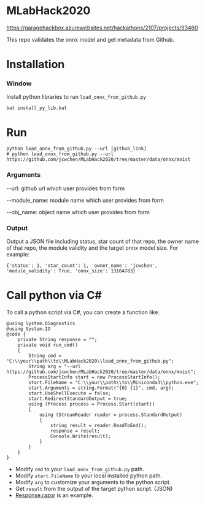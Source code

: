# MLabHack2020

https://garagehackbox.azurewebsites.net/hackathons/2107/projects/93460

This repo validates the onnx model and get metadata from Github. 

# Installation

### Window
Install python libraries to run `load_onnx_from_github.py`

```
bat install_py_lib.bat
```


# Run
```
python load_onnx_from_github.py --url [github_link]
# python load_onnx_from_github.py --url https://github.com/jcwchen/MLabHack2020/tree/master/data/onnx/mnist
```
### Arguments
--url: github url which user provides from form

--module_name: module name which user provides from form

--obj_name: object name which user provides from form

### Output
Output a JSON file including status, star count of that repo, the owner name of that repo, the module validity and the target onnx model size. 
For example:
```
{'status': 1, 'star_count': 1, 'owner_name': 'jcwchen', 'module_validity': True, 'onnx_size': 13104783}
```

# Call python via C#
To call a python script via C#, you can create a function like:
```
@using System.Diagnostics
@using System.IO
@code {
    private String response = "";
    private void run_cmd()
    {
        String cmd = "C:\\your\\path\\to\\MLabHack2020\\load_onnx_from_github.py";
        String arg = "--url https://github.com/jcwchen/MLabHack2020/tree/master/data/onnx/mnist";
        ProcessStartInfo start = new ProcessStartInfo();
        start.FileName = "C:\\your\\path\\to\\Miniconda3\\python.exe";
        start.Arguments = string.Format("{0} {1}", cmd, arg);
        start.UseShellExecute = false;
        start.RedirectStandardOutput = true;
        using (Process process = Process.Start(start))
        {
            using (StreamReader reader = process.StandardOutput)
            {
                string result = reader.ReadToEnd();
                response = result;
                Console.Write(result);
            }
        }
    }
}
```
* Modify `cmd` to your `load_onnx_from_github.py` path.
* Modify `start.FileName` to your local installed python path.
* Modify `arg` to customize your arguments to the python script.
* Get `result` from the output of the target python script. (JSON)
* [Response.razor](Response.razor) is an example.

